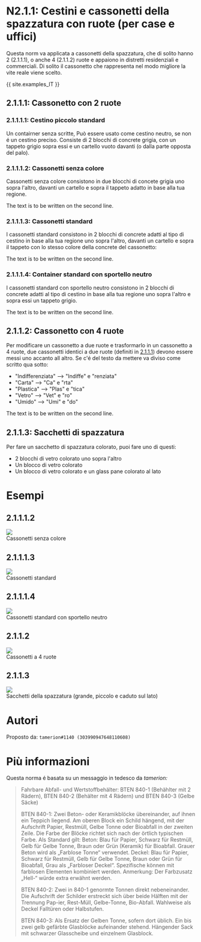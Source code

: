 # N2.1.1: Cestini e cassonetti della spazzatura con ruote (per case e uffici)

Questa norm va applicata a cassonetti della spazzatura, che di solito hanno 2 (2.1.1.1), o anche 4 (2.1.1.2) ruote e appaiono in distretti residenziali e commerciali. Di solito il cassonetto che rappresenta nel modo migliore la vite reale viene scelto.

{{ site.examples_IT }}

## 2.1.1.1: Cassonetto con 2 ruote
### 2.1.1.1.1: Cestino piccolo standard

Un contairner senza scritte, Può essere usato come cestino neutro, se non é un cestino preciso. Consiste di 2 blocchi di concrete grigia, con un tappeto grigio sopra essi e un cartello vuoto davanti (o dalla parte opposta del palo).

### 2.1.1.1.2: Cassonetti senza colore

Cassonetti senza colore consistono in due blocchi di concete grigia uno sopra l'altro, davanti un cartello e sopra il tappeto adatto in base alla tua regione.

The text is to be written on the second line.

### 2.1.1.1.3: Cassonetti standard

I cassonetti standard consistono in 2 blocchi di concrete adatti al tipo di cestino in base alla tua regione uno sopra l'altro, davanti un cartello e sopra il tappeto con lo stesso colore della concrete del cassonetto:

The text is to be written on the second line.

### 2.1.1.1.4: Container standard con sportello neutro

I cassonetti standard con sportello neutro consistono in 2 blocchi di concrete adatti al tipo di cestino in base alla tua regione uno sopra l'altro e sopra essi un tappeto grigio.

The text is to be written on the second line.

## 2.1.1.2: Cassonetto con 4 ruote

Per modificare un cassonetto a due ruote e trasformarlo in un cassonetto a 4 ruote, due cassonetti identici a due ruote (definiti in [2.1.1.1](#2111-container-with-two-wheels)) devono essere messi uno accanto all altro. Se c'é del testo da mettere va diviso come scritto qua sotto:
* "Indifferenziata" --> "Indiffe" e "renziata"
* "Carta" --> "Ca" e "rta"
* "Plastica" --> "Plas" e "tica"
* "Vetro" --> "Vet" e "ro"
* "Umido" --> "Umi" e "do"

The text is to be written on the second line.

## 2.1.1.3: Sacchetti di spazzatura 

Per fare un sacchetto di spazzatura colorato, puoi fare uno di questi:
* 2 blocchi di vetro colorato uno sopra l'altro
* Un blocco di vetro colorato
* Un blocco di vetro colorato e un glass pane colorato al lato

# Esempi

## 2.1.1.1.2

![](https://bte-n.github.io/resources/N2/1/1/colorless_containers.png)  
Cassonetti senza colore 

## 2.1.1.1.3

![](https://bte-n.github.io/resources/N2/1/1/standard_containers.png)  
Cassonetti standard

## 2.1.1.1.4

![](https://bte-n.github.io/resources/N2/1/1/standard_containers_colorless_lid.png)  
Cassonetti standard con sportello neutro

## 2.1.1.2

![](https://bte-n.github.io/resources/N2/1/1/big_containers.png)  
Cassonetti a 4 ruote

## 2.1.1.3

![](https://bte-n.github.io/resources/N2/1/1/rubbish_bags.png)  
Sacchetti della spazzatura (grande, piccolo e caduto sul lato)

# Autori

Proposto da: `tamerion#1140 (303990947648110608)`

# Più informazioni

Questa norma é basata su un messaggio in tedesco da _tamerion:_

> Fahrbare Abfall- und Wertstoffbehälter: BTEN 840-1 (Behählter mit 2 Rädern), BTEN 840-2 (Behälter mit 4 Rädern) und BTEN 840-3 (Gelbe Säcke)
>
> BTEN 840-1: Zwei Beton- oder Keramikblöcke übereinander, auf ihnen ein Teppich liegend. Am oberen Block ein Schild hängend, mit der Aufschrift Papier, Restmüll, Gelbe Tonne oder Bioabfall in der zweiten Zeile. Die Farbe der Blöcke richtet sich nach der örtlich typischen Farbe. Als Standard gilt: Beton: Blau für Papier, Schwarz für Restmüll, Gelb für Gelbe Tonne, Braun oder Grün (Keramik) für Bioabfall. Grauer Beton wird als „Farblose Tonne“ verwendet. Deckel: Blau für Papier, Schwarz für Restmüll, Gelb für Gelbe Tonne, Braun oder Grün für Bioabfall, Grau als „Farbloser Deckel“. Spezifische können mit farblosen Elementen kombiniert werden. Anmerkung: Der Farbzusatz „Hell-“ würde extra erwähnt werden.
>
> BTEN 840-2: Zwei in 840-1 genormte Tonnen direkt nebeneinander. Die Aufschrift der Schilder erstreckt sich über beide Hälften mit der Trennung Pap-ier, Rest-Müll, Gelbe-Tonne, Bio-Abfall. Wahlweise als Deckel Falltüren oder Halbstufen.
>
> BTEN 840-3: Als Ersatz der Gelben Tonne, sofern dort üblich. Ein bis zwei gelb gefärbte Glasblöcke aufeinander stehend. Hängender Sack mit schwarzer Glasscheibe und einzelnem Glasblock.
